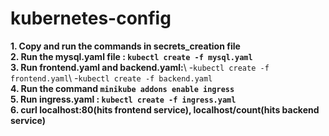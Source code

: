 # kubernetes-config
**1. Copy and run the commands in secrets_creation file**\
**2. Run the mysql.yaml file : `kubectl create -f mysql.yaml`**\
**3. Run frontend.yaml and backend.yaml:**\ -`kubectl create -f frontend.yaml`\ -`kubectl create -f backend.yaml`\
**4. Run the command `minikube addons enable ingress`**\
**5. Run ingress.yaml : `kubectl create -f ingress.yaml `**\
**6. curl localhost:80(hits frontend service), localhost/count(hits backend service)**
